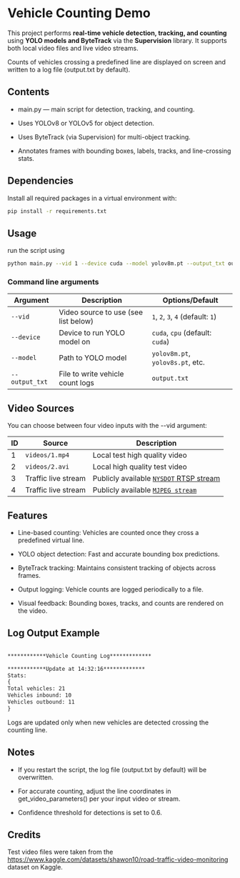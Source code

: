 # Vehicle Counting Demo

This project performs **real-time vehicle detection, tracking, and counting** using **YOLO models and ByteTrack** via the **Supervision** library. It supports both local video files and live video streams.

Counts of vehicles crossing a predefined line are displayed on screen and written to a log file (output.txt by default).

## Contents

   - main.py — main script for detection, tracking, and counting.

   - Uses YOLOv8 or YOLOv5 for object detection.

   - Uses ByteTrack (via Supervision) for multi-object tracking.

   - Annotates frames with bounding boxes, labels, tracks, and line-crossing stats.

## Dependencies

Install all required packages in a virtual environment with:

```sh
pip install -r requirements.txt

```
## Usage

run the script using

```sh
python main.py --vid 1 --device cuda --model yolov8m.pt --output_txt output.txt
```

### Command line arguments
| Argument       | Description                          | Options/Default                   |
| -------------- | ------------------------------------ | --------------------------------- |
| `--vid`        | Video source to use (see list below) | `1`, `2`, `3`, `4` (default: `1`) |
| `--device`     | Device to run YOLO model on          | `cuda`, `cpu` (default: `cuda`)   |
| `--model`      | Path to YOLO model                   | `yolov8m.pt`, `yolov8s.pt`, etc.  |
| `--output_txt` | File to write vehicle count logs     | `output.txt`                      |

## Video Sources

You can choose between four video inputs with the --vid argument:

| ID | Source         | Description                                                        |
| -- | -------------- | ------------------------------------------------------------------ |
| 1  | `videos/1.mp4` | Local test high quality video                                 |
| 2  | `videos/2.avi` | Local high quality test video                              |
| 3  | Traffic live stream    | Publicly available [`NYSDOT` RTSP stream](https://s58.nysdot.skyvdn.com)              |
| 4  | Traffic live stream    | Publicly available [`MJPEG stream`](http://80.151.142.110:8080/?action=stream) |

 ## Features

- Line-based counting: Vehicles are counted once they cross a predefined virtual line.

- YOLO object detection: Fast and accurate bounding box predictions.

- ByteTrack tracking: Maintains consistent tracking of objects across frames.

- Output logging: Vehicle counts are logged periodically to a file.

- Visual feedback: Bounding boxes, tracks, and counts are rendered on the video.

## Log Output Example

```txt

************Vehicle Counting Log*************

************Update at 14:32:16*************
Stats:
{
Total vehicles: 21
Vehicles inbound: 10
Vehicles outbound: 11
}

```

Logs are updated only when new vehicles are detected crossing the counting line.

## Notes

- If you restart the script, the log file (output.txt by default) will be overwritten.

- For accurate counting, adjust the line coordinates in get_video_parameters() per your input video or stream.

- Confidence threshold for detections is set to 0.6.

## Credits

Test video files were taken from the https://www.kaggle.com/datasets/shawon10/road-traffic-video-monitoring dataset on Kaggle.